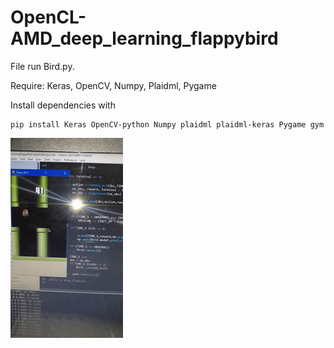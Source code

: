 ﻿# OpenCL-AMD_deep_learning_flappybird

File run Bird.py.

Require: Keras, OpenCV, Numpy, Plaidml, Pygame

Install dependencies with
```
pip install Keras OpenCV-python Numpy plaidml plaidml-keras Pygame gym
```

![](https://github.com/CaoHoangPhuc/OpenCL-AMD_deep_learning_flappybird/blob/master/ezgif-1-e73d892069f6.gif)
